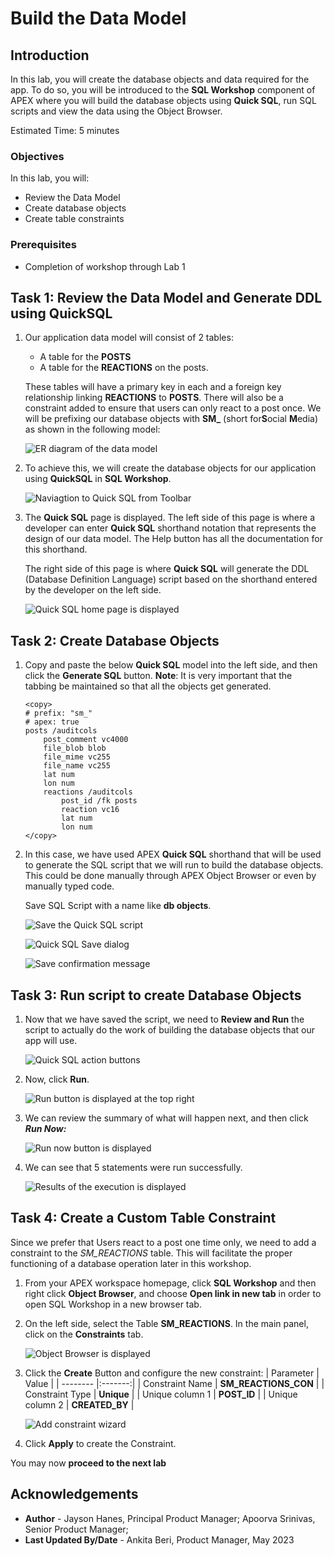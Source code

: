 # Build the Data Model


## Introduction

In this lab, you will create the database objects and data required for the app. To do so, you will be introduced to the **SQL Workshop** component of APEX where you will build the database objects using **Quick SQL**, run SQL scripts and view the data using the Object Browser.

Estimated Time: 5 minutes

### Objectives

In this lab, you will:
- Review the Data Model
- Create database objects
- Create table constraints

### Prerequisites

- Completion of workshop through Lab 1

## Task 1: Review the Data Model and Generate DDL using QuickSQL

1. Our application data model will consist of 2 tables:
    - A table for the **POSTS**
    - A table for the **REACTIONS** on the posts.

    These tables will have a primary key in each and a foreign key relationship linking **REACTIONS** to **POSTS**.
    There will also be a constraint added to ensure that users can only react to a post once. We will be prefixing our database objects with **SM\_** (short for**S**ocial **M**edia) as shown in the following model:

    ![ER diagram of the data model](images/data-model.png "")

2. To achieve this, we will create the database objects for our application using **QuickSQL** in **SQL Workshop**.

    ![Naviagtion to Quick SQL from Toolbar](images/navigate-quick-sql.png "")

3. The **Quick SQL** page is displayed.
The left side of this page is where a developer can enter **Quick SQL** shorthand notation that represents the design of our data model. The Help button has all the documentation for this shorthand.

    The right side of this page is where **Quick SQL** will generate the DDL
(Database Definition Language) script based on the shorthand entered by
the developer on the left side.

   ![Quick SQL home page is displayed](images/quick-sql.png "")



## Task 2: Create Database Objects

1. Copy and paste the below **Quick SQL** model into the left side, and then click the **Generate SQL**
button.
    **Note**: It is very important that the tabbing be maintained so that all the objects get generated.

    ```
    <copy>
    # prefix: "sm_"
    # apex: true
    posts /auditcols
        post_comment vc4000
        file_blob blob
        file_mime vc255
        file_name vc255
        lat num
        lon num
        reactions /auditcols
            post_id /fk posts
            reaction vc16
            lat num
            lon num
    </copy>
    ```

2. In this case, we have used APEX **Quick SQL** shorthand that will be used to generate the SQL
script that we will run to build the database objects. This could be
done manually through APEX Object Browser or even by manually typed
code.

    Save SQL Script with a name like **db objects**.

    ![Save the Quick SQL script](images/save-quick-sql.png "")

    ![Quick SQL Save dialog](images/name-quick-sql.png "")

    ![Save confirmation message](images/confirm-save.png "")

## Task 3: Run script to create Database Objects

1. Now that we have saved the script, we need to **Review and Run** the
script to actually do the work of building the database objects that our
app will use.

    ![Quick SQL action buttons](images/review-run.png "")



2. Now, click **Run**.

    ![Run button is displayed at the top right](images/run-qsql.png)

3. We can review the summary of what will happen next, and then click
***Run Now:***

    ![Run now button is displayed](images/run-now.png)

4. We can see that 5 statements were run successfully.

    ![Results of the execution is displayed](images/sql-processed.png)

## **Task 4**: Create a Custom Table Constraint

Since we prefer that Users react to a post one time only, we need to add a constraint to the *SM_REACTIONS* table. This will facilitate the proper functioning of a database operation later in this workshop.


1.  From your APEX workspace homepage, click **SQL Workshop** and then right click **Object Browser**, and choose  **Open link in new tab** in order to open SQL Workshop in a new browser tab.

2.  On the left side, select the Table **SM_REACTIONS**. In the main panel, click on the **Constraints** tab.

    ![Object Browser is displayed](images/nav-object-browser.png)

3.  Click the **Create** Button and configure the new constraint:
    | Parameter | Value |
    | -------- |:-------:|
    | Constraint Name | **SM\_REACTIONS\_CON** |
    | Constraint Type | **Unique** |
    | Unique column 1 | **POST_ID** |
    | Unique column 2 | **CREATED_BY** |

    ![Add constraint wizard](images/add-constraint.png)

4.  Click **Apply** to create the Constraint.

You may now **proceed to the next lab**

## **Acknowledgements**

 - **Author** - Jayson Hanes, Principal Product Manager; Apoorva Srinivas, Senior Product Manager;
 - **Last Updated By/Date** - Ankita Beri, Product Manager, May 2023

